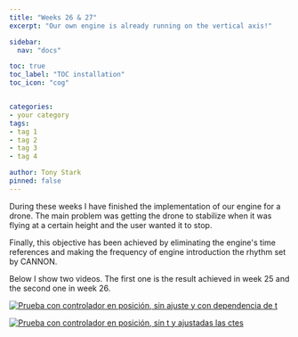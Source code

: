 ```yaml
---
title: "Weeks 26 & 27"
excerpt: "Our own engine is already running on the vertical axis!"

sidebar:
  nav: "docs"

toc: true
toc_label: "TOC installation"
toc_icon: "cog"


categories:
- your category
tags:
- tag 1
- tag 2
- tag 3
- tag 4

author: Tony Stark
pinned: false
---
```


During these weeks I have finished the implementation of our engine for a drone. The main problem was getting the drone to stabilize when it was flying at a certain height and the user wanted it to stop.

Finally, this objective has been achieved by eliminating the engine's time references and making the frequency of engine introduction the rhythm set by CANNON.

Below I show two videos. The first one is the result achieved in week 25 and the second one in week 26.

[![Prueba con controlador en posición, sin ajuste y con dependencia de t](http://img.youtube.com/vi/dpU3RZTRw7w/0.jpg)](https://www.youtube.com/watch?v=dpU3RZTRw7w)

[![Prueba con controlador en posición, sin t y ajustadas las ctes](http://img.youtube.com/vi/x5CAzYYhFdU/0.jpg)](https://www.youtube.com/watch?v=x5CAzYYhFdU)




